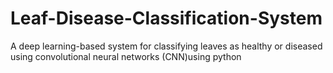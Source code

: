 # Leaf-Disease-Classification-System
A deep learning-based system for classifying leaves as healthy or diseased using convolutional neural networks (CNN)using python
